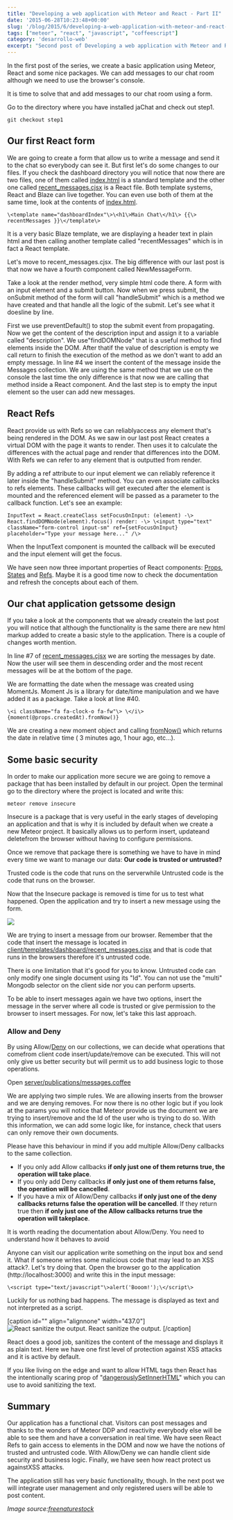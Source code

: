 ```yaml
---
title: "Developing a web application with Meteor and React - Part II"
date: '2015-06-28T10:23:48+00:00'
slug: '/blog/2015/6/developing-a-web-application-with-meteor-and-react-part-ii'
tags: ["meteor", "react", "javascript", "coffeescript"]
category: 'desarrollo-web'
excerpt: "Second post of Developing a web application with Meteor and React. In this second post we will see how to add a form with React, Meteor Allow/Deny security and how React can protect us against XSS attacks."
---
```

In the first post of the series, we create a basic application using Meteor, React and some nice packages. We can add messages to our chat room although we need to use the browser's console.

It is time to solve that and add messages to our chat room using a form.

Go to the directory where you have installed jaChat and check out step1.

    git checkout step1

## Our first React form

We are going to create a form that allow us to write a message and send it to the chat so everybody can see it. But first let's do some changes to our files. If you check the dashboard directory you will notice that now there are two files, one of them called [index.html](https://github.com/jorgegorka/jachat/blob/step1/client/templates/dashboard/index.html) is a standard template and the other one called [recent\_messages.cjsx](https://github.com/jorgegorka/jachat/blob/step1/client/templates/dashboard/recent_messages.cjsx) is a React file. Both template systems, React and Blaze can live together. You can even use both of them at the same time, look at the contents of [index.html](https://github.com/jorgegorka/jachat/blob/step1/client/templates/dashboard/index.html).

    \<template name="dashboardIndex"\>\<h1\>Main Chat\</h1\> {{\> recentMessages }}\</template\>

It is a very basic Blaze template, we are displaying a header text in plain html and then calling another template called "recentMessages" which is in fact a React template.

Let's move to recent\_messages.cjsx. The big difference with our last post is that now we have a fourth component called NewMessageForm.

<script src="https://gist.github.com/jorgegorka/33ef0c9e4ba6af3eb92b.js"></script>

Take a look at the render method, very simple html code there. A form with an input element and a submit button. Now when we press submit, the onSubmit method of the form will call "handleSubmit" which is a method we have created and that handle all the logic of the submit. Let's see what it doesline by line.

First we use preventDefault() to stop the submit event from propagating. Now we get the content of the description input and assign it to a variable called "description". We use"findDOMNode" that is a useful method to find elements inside the DOM. After thatif the value of description is empty we call return to finish the execution of the method as we don't want to add an empty message. In line #4 we insert the content of the message inside the Messages collection. We are using the same method that we use on the console the last time the only difference is that now we are calling that method inside a React component. And the last step is to empty the input element so the user can add new messages.

## React Refs

React provide us with Refs so we can reliablyaccess any element that's being rendered in the DOM. As we saw in our last post React creates a virtual DOM with the page it wants to render. Then uses it to calculate the differences with the actual page and render that differences into the DOM. With Refs we can refer to any element that is outputted from render.

By adding a ref attribute to our input element we can reliably reference it later inside the "handleSubmit" method. You can even associate callbacks to refs elements. These callbacks will get executed after the element is mounted and the referenced element will be passed as a parameter to the callback function. Let's see an example:

    InputText = React.createClass setFocusOnInput: (element) -\> React.findDOMNode(element).focus() render: -\> \<input type="text" className="form-control input-sm" ref={setFocusOnInput} placeholder="Type your message here..." /\>

When the InputText component is mounted the callback will be executed and the input element will get the focus.

We have seen now three important properties of React components: [Props](https://facebook.github.io/react/docs/tutorial.html#using-props), [States](https://facebook.github.io/react/docs/interactivity-and-dynamic-uis.html#what-components-should-have-state) and [Refs](https://facebook.github.io/react/docs/more-about-refs.html). Maybe it is a good time now to check the documentation and refresh the concepts about each of them.

## Our chat application getssome design

If you take a look at the components that we already createin the last post you will notice that although the functionality is the same there are new html markup added to create a basic style to the application. There is a couple of changes worth mention.

In line #7 of [recent\_messages.](https://github.com/jorgegorka/jachat/blob/step1/client/templates/dashboard/recent_messages.cjsx)[cjsx](https://github.com/jorgegorka/jachat/blob/step1/client/templates/dashboard/recent_messages.cjsx) we are sorting the messages by date. Now the user will see them in descending order and the most recent messages will be at the bottom of the page.

We are formatting the date when the message was created using MomentJs. Moment Js is a library for date/time manipulation and we have added it as a package. Take a look at line #40.

    \<i className="fa fa-clock-o fa-fw"\> \</i\>{moment(@props.createdAt).fromNow()}

We are creating a new moment object and calling [fromNow()](http://momentjs.com/docs/#/displaying/fromnow/) which returns the date in relative time ( 3 minutes ago, 1 hour ago, etc...).

## Some basic security

In order to make our application more secure we are going to remove a package that has been installed by default in our project. Open the terminal go to the directory where the project is located and write this:

    meteor remove insecure

Insecure is a package that is very useful in the early stages of developing an application and that is why it is included by default when we create a new Meteor project. It basically allows us to perform insert, updateand deletefrom the browser without having to configure permissions.

Once we remove that package there is something we have to have in mind every time we want to manage our data: **Our code is trusted or untrusted?**

Trusted code is the code that runs on the serverwhile Untrusted code is the code that runs on the browser.

Now that the Insecure package is removed is time for us to test what happened. Open the application and try to insert a new message using the form.

 ![](/post-303/images/img.png)

We are trying to insert a message from our browser. Remember that the code that insert the message is located in [client/templates/dashboard/recent\_messages.cjsx](https://github.com/jorgegorka/jachat/blob/step1/client/templates/dashboard/recent_messages.cjsx#L53) and that is code that runs in the browsers therefore it's untrusted code.

There is one limitation that it's good for you to know. Untrusted code can only modify one single document using its "Id". You can not use the "multi" Mongodb selector on the client side nor you can perform upserts.

To be able to insert messages again we have two options, insert the message in the server where all code is trusted or give permission to the browser to insert messages. For now, let's take this last approach.

### Allow and Deny

By using Allow/[Deny](http://docs.meteor.com/#/full/deny) on our collections, we can decide what operations that comefrom client code insert/update/remove can be executed. This will not only give us better security but will permit us to add business logic to those operations.

Open [server/publications/messages.coffee](https://github.com/jorgegorka/jachat/blob/step1/server/publications/messages.coffee)

<script src="https://gist.github.com/jorgegorka/c1d666800f02c3691c30.js"></script>

We are applying two simple rules. We are allowing inserts from the browser and we are denying removes. For now there is no other logic but if you look at the params you will notice that Meteor provide us the document we are trying to insert/remove and the Id of the user who is trying to do so. With this information, we can add some logic like, for instance, check that users can only remove their own documents.

Please have this behaviour in mind if you add multiple Allow/Deny callbacks to the same collection.

- If you only add Allow callbacks **if only just one of them returns true, the operation will take place**.
- If you only add Deny callbacks **if only just one of them returns false, the operation will be cancelled**.
- If you have a mix of Allow/Deny callbacks **if only just one of the deny callbacks returns false the operation will be cancelled**. If they return true then **if only just one of the Allow callbacks returns true the operation will takeplace**.

It is worth reading the documentation about Allow/Deny. You need to understand how it behaves to avoid

Anyone can visit our application write something on the input box and send it. What if someone writes some malicious code that may lead to an XSS attack?. Let's try doing that. Open the browser go to the application (http://localhost:3000) and write this in the input message:

    \<script type="text/javascript"\>alert('Booom!');\</script\>

Luckily for us nothing bad happens. The message is displayed as text and not interpreted as a script.

 [caption id="" align="alignnone" width="437.0"] ![React sanitize the output.](/post-303/images/img.png) React sanitize the output. [/caption] 

React does a good job, sanitizes the content of the message and displays it as plain text. Here we have one first level of protection against XSS attacks and it is active by default.

If you like living on the edge and want to allow HTML tags then React has the intentionally scaring prop of "[dangerouslySetInnerHTML](https://facebook.github.io/react/tips/dangerously-set-inner-html.html)" which you can use to avoid sanitizing the text.

## Summary

Our application has a functional chat. Visitors can post messages and thanks to the wonders of Meteor DDP and reactivity everybody else will be able to see them and have a conversation in real time. We have seen React Refs to gain access to elements in the DOM and now we have the notions of trusted and untrusted code. With Allow/Deny we can handle client side security and business logic. Finally, we have seen how react protect us againstXSS attacks.

The application still has very basic functionality, though. In the next post we will integrate user management and only registered users will be able to post content.

_Image source:_[_freenaturestock_](http://freenaturestock.com/post/121792456685)



